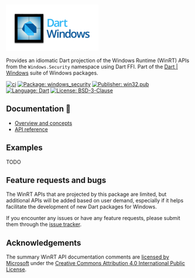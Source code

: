 <img src="https://raw.githubusercontent.com/dart-windows/.github/main/assets/dart-windows-card.png" width="50%" height="50%">

Provides an idiomatic Dart projection of the Windows Runtime (WinRT) APIs
from the `Windows.Security` namespace using Dart FFI.
Part of the [Dart | Windows][dart_windows_link] suite of Windows packages.

[![ci][ci_badge]][ci_link]
[![Package: windows_security][package_badge]][package_link]
[![Publisher: win32.pub][publisher_badge]][publisher_link]
[![Language: Dart][language_badge]][language_link]
[![License: BSD-3-Clause][license_badge]][license_link]

## Documentation 📝

* [Overview and concepts][docs_link]
* [API reference][api_reference_link]

## Examples

TODO

## Feature requests and bugs

The WinRT APIs that are projected by this package are limited, but additional
APIs will be added based on user demand, especially if it helps facilitate the
development of new Dart packages for Windows.

If you encounter any issues or have any feature requests, please submit them
through the [issue tracker][issue_tracker_link].

## Acknowledgements

The summary WinRT API documentation comments are
[licensed by Microsoft][legal_notices_link] under the
[Creative Commons Attribution 4.0 International Public License][cc_license_link].

[api_reference_link]: https://pub.dev/documentation/windows_security/latest/
[cc_license_link]: https://github.com/MicrosoftDocs/winrt-api/blob/89e9254fd8b53a648937dbb4324d7f7d6f8d1314/LICENSE
[ci_badge]: https://github.com/halildurmus/dartwinrt/actions/workflows/windows_security.yml/badge.svg
[ci_link]: https://github.com/halildurmus/dartwinrt/actions/workflows/windows_security.yml
[dart_windows_link]: https://github.com/dart-windows
[docs_link]: https://win32.pub/docs/category/winrt-programming
[example_link]: https://github.com/halildurmus/dartwinrt/tree/main/packages/windows_security/example
[issue_tracker_link]: https://github.com/halildurmus/dartwinrt/issues
[language_badge]: https://img.shields.io/badge/language-Dart-blue.svg
[language_link]: https://dart.dev
[legal_notices_link]: https://github.com/MicrosoftDocs/winrt-api/#legal-notices
[license_badge]: https://img.shields.io/github/license/halildurmus/dartwinrt?color=blue
[license_link]: https://opensource.org/licenses/BSD-3-Clause
[package_badge]: https://img.shields.io/pub/v/windows_security.svg
[package_link]: https://pub.dev/packages/windows_security
[publisher_badge]: https://img.shields.io/pub/publisher/windows_security.svg
[publisher_link]: https://pub.dev/publishers/win32.pub
